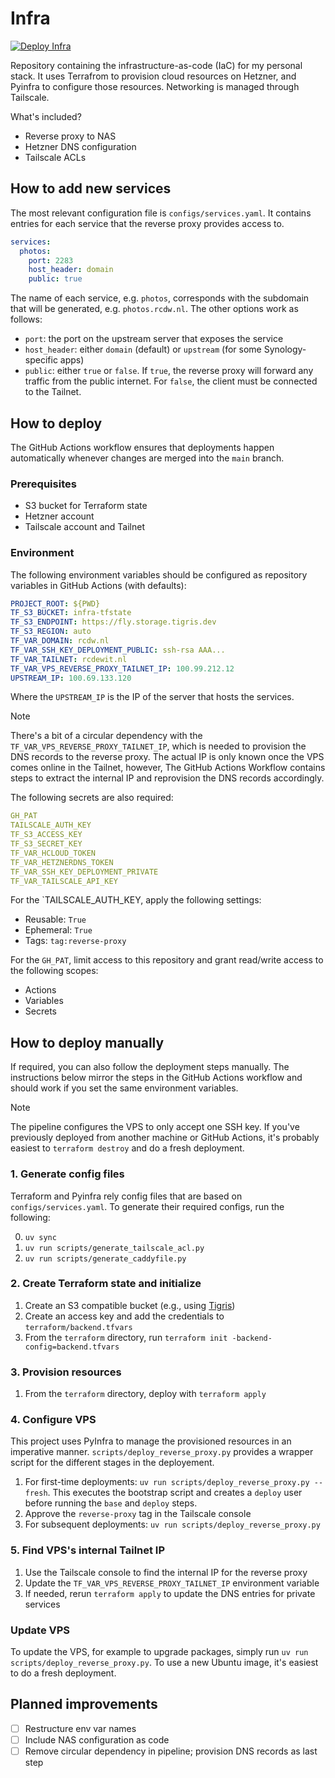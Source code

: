 # Infra

[![Deploy Infra](https://github.com/RCdeWit/infra/actions/workflows/deploy.yml/badge.svg?branch=main)](https://github.com/RCdeWit/infra/actions/workflows/deploy.yml)

Repository containing the infrastructure-as-code (IaC) for my personal stack. It
uses Terrafrom to provision cloud resources on Hetzner, and Pyinfra to configure
those resources. Networking is managed through Tailscale.

What's included?

- Reverse proxy to NAS
- Hetzner DNS configuration
- Tailscale ACLs

## How to add new services

The most relevant configuration file is `configs/services.yaml`. It contains entries for each service that the reverse proxy provides access to.

```yaml
services:
  photos:
    port: 2283
    host_header: domain
    public: true
```

The name of each service, e.g. `photos`, corresponds with the subdomain that will be generated, e.g. `photos.rcdw.nl`. The other options work as follows:

- `port`: the port on the upstream server that exposes the service
- `host_header`: either `domain` (default) or `upstream` (for some Synology-specific apps)
- `public`: either `true` or `false`. If `true`, the reverse proxy will forward any traffic from the public internet. For `false`, the client must be connected to the Tailnet.

## How to deploy

The GitHub Actions workflow ensures that deployments happen automatically whenever changes are merged into the `main` branch.

### Prerequisites

- S3 bucket for Terraform state
- Hetzner account
- Tailscale account and Tailnet

### Environment

The following environment variables should be configured as repository variables in GitHub Actions (with defaults):

```yaml
PROJECT_ROOT: ${PWD}
TF_S3_BUCKET: infra-tfstate
TF_S3_ENDPOINT: https://fly.storage.tigris.dev
TF_S3_REGION: auto
TF_VAR_DOMAIN: rcdw.nl
TF_VAR_SSH_KEY_DEPLOYMENT_PUBLIC: ssh-rsa AAA...
TF_VAR_TAILNET: rcdewit.nl
TF_VAR_VPS_REVERSE_PROXY_TAILNET_IP: 100.99.212.12
UPSTREAM_IP: 100.69.133.120
```

Where the `UPSTREAM_IP` is the IP of the server that hosts the services.

> [!NOTE]
> There's a bit of a circular dependency with the `TF_VAR_VPS_REVERSE_PROXY_TAILNET_IP`, which is needed to provision the DNS records to the reverse proxy. The actual IP is only known once the VPS comes online in the Tailnet, however, The GitHub Actions Workflow contains steps to extract the internal IP and reprovision the DNS records accordingly.

The following secrets are also required:

```yaml
GH_PAT
TAILSCALE_AUTH_KEY
TF_S3_ACCESS_KEY
TF_S3_SECRET_KEY
TF_VAR_HCLOUD_TOKEN
TF_VAR_HETZNERDNS_TOKEN
TF_VAR_SSH_KEY_DEPLOYMENT_PRIVATE
TF_VAR_TAILSCALE_API_KEY
```

For the `TAILSCALE_AUTH_KEY, apply the following settings:

- Reusable: `True`
- Ephemeral: `True`
- Tags: `tag:reverse-proxy`

For the `GH_PAT`, limit access to this repository and grant read/write access to the following scopes:

- Actions
- Variables
- Secrets

## How to deploy manually

If required, you can also follow the deployment steps manually. The instructions below mirror the steps in the GitHub Actions workflow and should work if you set the same environment variables.

> [!NOTE]  
> The pipeline configures the VPS to only accept one SSH key. If you've previously deployed from another machine or GitHub Actions, it's probably easiest to `terraform destroy` and do a fresh deployment.

### 1. Generate config files

Terraform and Pyinfra rely config files that are based on
`configs/services.yaml`. To generate their required configs, run the following:

0. `uv sync`
1. `uv run scripts/generate_tailscale_acl.py`
2. `uv run scripts/generate_caddyfile.py`

### 2. Create Terraform state and initialize

1. Create an S3 compatible bucket (e.g., using
   [Tigris](https://console.tigris.dev))
2. Create an access key and add the credentials to `terraform/backend.tfvars`
3. From the `terraform` directory, run `terraform init -backend-config=backend.tfvars`

### 3. Provision resources

1. From the `terraform` directory, deploy with `terraform apply`

### 4. Configure VPS

This project uses PyInfra to manage the provisioned resources in an imperative
manner. `scripts/deploy_reverse_proxy.py` provides a wrapper script for the
different stages in the deployement.

1. For first-time deployments: `uv run scripts/deploy_reverse_proxy.py --fresh`.
   This executes the bootstrap script and creates a `deploy` user before running
   the `base` and `deploy` steps.
2. Approve the `reverse-proxy` tag in the Tailscale console
3. For subsequent deployments: `uv run scripts/deploy_reverse_proxy.py`

### 5. Find VPS's internal Tailnet IP

1. Use the Tailscale console to find the internal IP for the reverse proxy
2. Update the `TF_VAR_VPS_REVERSE_PROXY_TAILNET_IP` environment variable
3. If needed, rerun `terraform apply` to update the DNS entries for private services

### Update VPS

To update the VPS, for example to upgrade packages, simply run `uv run scripts/deploy_reverse_proxy.py`. To use a new Ubuntu image, it's easiest to do a fresh deployment.

## Planned improvements

- [ ] Restructure env var names
- [ ] Include NAS configuration as code
- [ ] Remove circular dependency in pipeline; provision DNS records as last step
